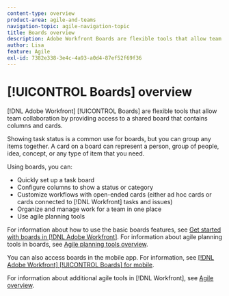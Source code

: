 ```yaml
---
content-type: overview
product-area: agile-and-teams
navigation-topic: agile-navigation-topic
title: Boards overview
description: Adobe Workfront Boards are flexible tools that allow team collaboration by providing access to a shared board that contains columns and cards.
author: Lisa
feature: Agile
exl-id: 7382e338-3e4c-4a93-a0d4-87ef52f69f36
---
```

# [!UICONTROL Boards] overview

[!DNL Adobe Workfront] [!UICONTROL Boards] are flexible tools that allow team collaboration by providing access to a shared board that contains columns and cards.

Showing task status is a common use for boards, but you can group any items together. A card on a board can represent a person, group of people, idea, concept, or any type of item that you need.

Using boards, you can:

* Quickly set up a task board
* Configure columns to show a status or category
* Customize workflows with open-ended cards (either ad hoc cards or cards connected to [!DNL Workfront] tasks and issues)
* Organize and manage work for a team in one place
* Use agile planning tools

For information about how to use the basic boards features, see [Get started with boards in [!DNL Adobe Workfront]](../agile/get-started-with-boards/get-started-with-boards.md). For information about agile planning tools in boards, see [Agile planning tools overview](/help/quicksilver/agile/use-boards-agile-planning-tools/agile-planning-tools-overview.md).

You can also access boards in the mobile app. For information, see [[!DNL Adobe Workfront] [!UICONTROL Boards] for mobile](/help/quicksilver/workfront-basics/mobile-apps/using-the-workfront-mobile-app/mobile-boards.md).

For information about additional agile tools in [!DNL Workfront], see [Agile overview](../agile/agile-overview.md).

